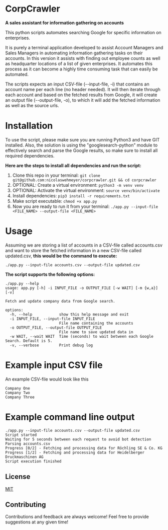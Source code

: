 # CorpCrawler
**A sales assistant for information gathering on accounts**

This python scripts automates searching Google for specific information on enterprises.

It is purely a terminal application developed to assist Account Managers and Sales Managers in automating information gathering tasks on their accounts. In this version it assists with finding out employee counts as well as headquarter locations of a list of given enterprises. It automates this process as it can become a highly time consuming task that can easily be automated.

The scripts expects an input CSV-file (--input-file, -i) that contains an account name per each line (no header needed). It will then iterate through each account and based on the fetched results from Google, it will create an output file (--output-file, -o), to which it will add the fetched information as well as the source urls.

# Installation
To use the script, please make sure you are running Python3 and have GIT installed. Also, the solution is using the "googlesearch-python" module to effectively search and parse the Google results, so make sure to install all required dependencies.

**Here are the steps to install all dependencies and run the script:**
1. Clone this repo in your terminal: ```git clone git@github.com:nicolaswehmeyer/corpcrawler.git && cd corpcrawler```
1. OPTIONAL: Create a virtual environment: ```python3 -m venv venv```
2. OPTIONAL: Activate the virtual environment: ```source venv/bin/activate```
2. Install dependencies: ```pip3 install -r requirements.txt```
3. Make script executable: ```chmod +x app.py```
4. Now you are ready to run it from your terminal: ```./app.py --input-file <FILE_NAME> --output-file <FILE_NAME>```

# Usage
Assuming we are storing a list of accounts in a CSV-file called accounts.csv and want to store the fetched information in a new CSV-file called updated.csv, **this would be the command to execute:**
```
./app.py --input-file accounts.csv --output-file updated.csv
```
**The script supports the following options:**
```
./app.py --help                                          
usage: app.py [-h] -i INPUT_FILE -o OUTPUT_FILE [-w WAIT] [-m {w,a}] [-v]

Fetch and update company data from Google search.

options:
  -h, --help            show this help message and exit
  -i INPUT_FILE, --input-file INPUT_FILE
                        File name containing the accounts
  -o OUTPUT_FILE, --output-file OUTPUT_FILE
                        File name to save updated data in
  -w WAIT, --wait WAIT  Time (seconds) to wait between each Google Search. Default is 5.
  -v, --verbose         Print debug log
```

# Example input CSV file
An example CSV-file would look like this
```
Company One
Company Two
Company Three
```

# Example command line output
```
./app.py --input-file accounts.csv --output-file updated.csv
Script started
Waiting for 5 seconds between each request to avoid bot detection
Parsing accounts.csv
Progress [0/2] - Fetching and processing data for Röchling SE & Co. KG
Progress [1/2] - Fetching and processing data for Heidelberger Druckmaschinen AG
Script execution finished
```

## License

[MIT](https://choosealicense.com/licenses/mit/)

## Contributing

Contributions and feedback are always welcome! Feel free to provide suggestions at any given time!